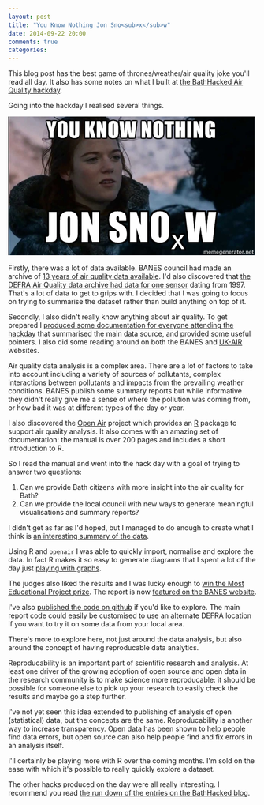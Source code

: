 ```yaml
---
layout: post
title: "You Know Nothing Jon Sno<sub>x</sub>w"
date: 2014-09-22 20:00
comments: true
categories: 
---
```


This blog post has the best game of thrones/weather/air quality joke you'll read all day. It also has some notes on what I built at [the BathHacked Air Quality hackday](http://www.bathhacked.org/news/air-quality-hack-20-september/).

<!-- More -->

Going into the hackday I realised several things.

![My helpful screenshot](/images/jon-snow.jpg)

Firstly, there was a lot of data available. BANES council had made an archive of [13 years of air quality data available](https://data.bathhacked.org/Environment/Historical-Air-Quality-Sensor-Data/37nn-vnib). I'd also discovered that [the DEFRA Air Quality data archive had data for one sensor](http://uk-air.defra.gov.uk/networks/site-info?uka_id=UKA00306) dating from 1997. That's a lot of data to get to grips with. I decided that I was going to focus on trying to summarise the dataset rather than build anything on top of it.

Secondly, I also didn't really know anything about air quality. To get prepared I [produced some documentation for everyone attending the hackday](http://www.bathhacked.org/datastore/air-quality-fast-start/) that summarised the main data source, and provided some useful pointers. I also did some reading around on both the BANES and [UK-AIR](http://uk-air.defra.gov.uk/) websites.

Air quality data analysis is a complex area. There are a lot of factors to take into account including a variety of sources of pollutants, complex interactions between pollutants and impacts from the prevailing weather conditions. BANES publish some summary reports but while informative they didn't really give me a sense of where the pollution was coming from, or how bad it was at different types of the day or year.

I also discovered the [Open Air](http://www.openair-project.org/) project which provides an [R](http://www.r-project.org/) package to support air quality analysis. It also comes with an amazing set of documentation: the manual is over 200 pages and includes a short introduction to R. 

So I read the manual and went into the hack day with a goal of trying to answer two questions:

1. Can we provide Bath citizens with more insight into the air quality for Bath?
2. Can we provide the local council with new ways to generate meaningful visualisations and summary reports?

I didn't get as far as I'd hoped, but I managed to do enough to create what I think is [an interesting summary of the data](http://datasulis.org/air-quality-report/london-road-aurn.html). 

Using R and `openair` I was able to quickly import, normalise and explore the data. In fact R makes it so easy to generate diagrams that I spent a lot of the day just [playing with graphs](http://treasure.diylol.com/uploads/post/image/587658/resized_all-the-things-meme-generator-graph-all-the-things-9ec157.jpg).

The judges also liked the results and I was lucky enough to [win the Most Educational Project prize](http://www.bathhacked.org/news/and-the-results-are-in/). The report is now [featured on the BANES website](http://www.bathnes.gov.uk/services/your-council-and-democracy/local-research-and-statistics/wiki/historic-air-quality). 

I've also [published the code on github](https://github.com/datasulis/air-quality-report) if you'd like to explore. The main report code could easily be customised to use an alternate DEFRA location if you want to try it on some data from your local area.

There's more to explore here, not just around the data analysis, but also around the concept of having reproducable data analytics. 

Reproducability is an important part of scientific research and analysis. At least one driver of the growing adoption of open source and open data in the research community is to make science more reproducable: it should be possible for someone else to pick up your research to easily check the results and maybe go a step further.

I've not yet seen this idea extended to publishing of analysis of open (statistical) data, but the concepts are the same. Reproducability is another way to increase transparency. Open data has been shown to help people find data errors, but open source can also help people find and fix errors in an analysis itself.

I'll certainly be playing more with R over the coming months. I'm sold on the ease with which it's possible to really quickly explore a dataset.

The other hacks produced on the day were all really interesting. I recommend you read [the run down of the entries on the BathHacked blog](http://www.bathhacked.org/news/and-the-results-are-in/).



